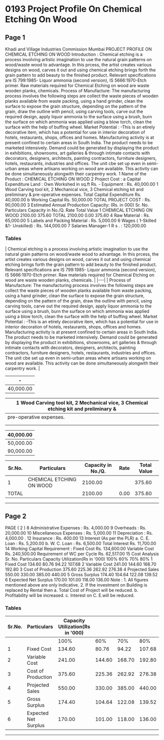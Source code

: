 # 0193 Project Profile On Chemical Etching On Wood

## Page 1

Khadi and Village Industries Commission Mumbai PROJECT PROFILE ON CHEMICAL ETCHING ON WOOD Introduction : Chemical etching is a process involving artistic imagination to use the natural grain patterns on wood/waste wood to advantage. In this prcess, the artist creates various designs on wood, carves it out and using chemical etching brings forth the grain pattern to add beauty to the finished product. Relevant specifications are IS 799:1985- Liquor ammonia (second version), IS 5666:1970-Etch primer. Raw materials required for Chemical Etching on wood are waste wooden planks, chemicals. Process of Manufacture: The manufacturing process involves the following steps are collect the waste pieces of wooden planks available from waste packing, using a hand grinder, clean the surface to expose the grain structure, depending on the pattern of the grain, draw the outline with pencil, using carving tools, carve out the required design, apply liquor ammonia to the surface using a brush, burn the surface on which ammonia was applied using a blow torch, clean the surface with the help of buffing wheel. Market Potential : -This is an etirely decorative item, which has a potential for use in interior decoration of hotels, restaurants, shops, offices and homes. Manufacturing activity is at present confined to certain areas in South India. The product needs to be marketed intensively. Demand could be generated by displaying the product in exhibitions, showrooms, art galleries & through intimate contacts with decorators, designers, architects, painting contractors, furniture designers, hotels, restaurants, industries and offices. The unit cbe set up even in semi-urban areas where artisans working on wood are available. This activity can be done simultaneously alongwith their carpentry work. 1 Name of the Product : CHEMICAL ETCHING ON WOOD 2 Project Cost : a Capital Expenditure Land : Own Workshed in sq.ft Rs. - Equipment : Rs. 40,000.00 1 Wood Carving tool kit, 2 Mechanical vice, 3 Chemical etching kit and preliminary & pre-operative expenses. Total Capital Expenditure Rs. 40,000.00 b Working Capital Rs. 50,000.00 TOTAL PROJECT COST : Rs. 90,000.00 3 Estimated Annual Production Capacity: (Rs. in 000) Sr. No. Particulars Capacity in No./Q. Rate Total Value 1 CHEMICAL ETCHING ON WOOD 2100.00 375.60 TOTAL 2100.00 0.00 375.60 4 Raw Material : Rs. 65,000.00 5 Labels and Packing Material : Rs. 5,000.00 6 Wages ( 1-Skilled &1- Unskilled) : Rs. 144,000.00 7 Salaries Manager-1 R s . : 120,000.00

### Tables

| Chemical etching is a process involving artistic imagination to use the natural grain patterns on wood/waste
wood to advantage. In this prcess, the artist creates various designs on wood, carves it out and using chemical
etching brings forth the grain pattern to add beauty to the finished product. Relevant specifications are IS
799:1985- Liquor ammonia (second version), IS 5666:1970-Etch primer. Raw materials required for Chemical
Etching on wood are waste wooden planks, chemicals. |
|---|
| Process of Manufacture: The manufacturing process involves the following steps are collect the waste pieces of wooden
planks available from waste packing, using a hand grinder, clean the surface to expose the grain structure, depending on
the pattern of the grain, draw the outline with pencil, using carving tools, carve out the required design, apply liquor ammonia
to the surface using a brush, burn the surface on which ammonia was applied using a blow torch, clean the surface with the
help of buffing wheel. Market Potential : -This is an etirely decorative item, which has a potential for use in interior
decoration of hotels, restaurants, shops, offices and homes. Manufacturing activity is at present confined to certain areas in
South India. The product needs to be marketed intensively. Demand could be generated by displaying the product in
exhibitions, showrooms, art galleries & through intimate contacts with decorators, designers, architects, painting contractors,
furniture designers, hotels, restaurants, industries and offices. The unit cbe set up even in semi-urban areas where artisans
working on wood are available. This activity can be done simultaneously alongwith their carpentry work. |

| - |
|---|
| 40,000.00 |

| 1 Wood Carving tool kit, 2 Mechanical vice, 3 Chemical etching kit and preliminary & |
|---|
| pre-operative expenses. |
|  |
|  |

| 40,000.00 |
|---|
| 50,000.00 |
| 90,000.00 |

| Sr.No. | Particulars | Capacity in No./Q. | Rate | Total Value |
|---|---|---|---|---|
| 1 | CHEMICAL ETCHING ON WOOD | 2100.00 |  | 375.60 |
| TOTAL |  | 2100.00 | 0.00 | 375.60 |

---

## Page 2

PAGE ( 2 ) 8 Administrative Expenses : Rs. 4,000.00 9 Overheads : Rs. 20,000.00 10 Miscellaneous Expenses : Rs. 5,000.00 11 Depreciation : Rs. 4,000.00 . 12 Insurance : Rs. 400.00 13 Interest (As per the PLR) a. C. E. Loan : Rs. 5,200.00 b. W. C. Loan : Rs. 6,500.00 Total Interest Rs. 11,700.00 14 Working Capital Requirement : Fixed Cost Rs. 134,600.00 Variable Cost Rs. 240,500.00 Requirement of WC per Cycle Rs. 62,517.00 15 Cost Analysis Sr. No. Particulars Capacity Utilization(Rs in '000) 100% 60% 70% 80% 1 Fixed Cost 134.60 80.76 94.22 107.68 2 Variable Cost 241.00 144.60 168.70 192.80 3 Cost of Production 375.60 225.36 262.92 276.38 4 Projected Sales 550.00 330.00 385.00 440.00 5 Gross Surplus 174.40 104.64 122.08 139.52 6 Expected Net Surplus 170.00 101.00 118.00 136.00 Note : 1. All figures mentioned above are only indicative. 2. If the investment on Building is replaced by Rental then a. Total Cost of Project will be reduced. b. Profitability will be increased. c. Interest on C. E.will be reduced.

### Tables

| Sr.No. | Particulars | Capacity Utilization(Rs in '000) |  |  |  |
|---|---|---|---|---|---|
|  |  | 100% | 60% | 70% | 80% |
| 1 | Fixed Cost | 134.60 | 80.76 | 94.22 | 107.68 |
| 2 | Variable Cost | 241.00 | 144.60 | 168.70 | 192.80 |
| 3 | Cost of Production | 375.60 | 225.36 | 262.92 | 276.38 |
| 4 | Projected Sales | 550.00 | 330.00 | 385.00 | 440.00 |
| 5 | Gross Surplus | 174.40 | 104.64 | 122.08 | 139.52 |
| 6 | Expected Net Surplus | 170.00 | 101.00 | 118.00 | 136.00 |

---
